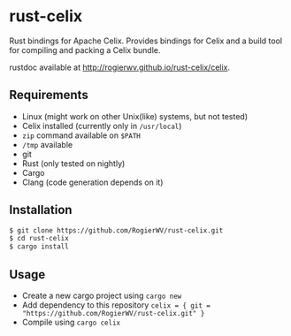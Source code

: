# rust-celix
Rust bindings for Apache Celix. Provides bindings for Celix and a build tool for compiling and packing a Celix bundle.

rustdoc available at http://rogierwv.github.io/rust-celix/celix.

## Requirements
* Linux (might work on other Unix(like) systems, but not tested)
* Celix installed (currently only in `/usr/local`)
* `zip` command available on `$PATH`
* `/tmp` available
* git
* Rust (only tested on nightly)
* Cargo
* Clang (code generation depends on it)

## Installation
```bash
$ git clone https://github.com/RogierWV/rust-celix.git
$ cd rust-celix
$ cargo install
```

## Usage
* Create a new cargo project using `cargo new`
* Add dependency to this repository `celix = { git = "https://github.com/RogierWV/rust-celix.git" }`
* Compile using `cargo celix`

